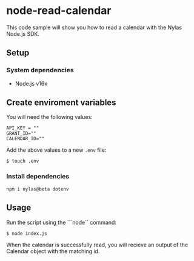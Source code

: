 # node-read-calendar
This code sample will show you how to read a calendar with the Nylas Node.js SDK.

## Setup
### System dependencies
- Node.js v16x

## Create enviroment variables
You will need the following values: 

```
API_KEY = ""
GRANT_ID=""
CALENDAR_ID=""
```

Add the above values to a new ```.env``` file: 

``` 
$ touch .env 
```

### Install dependencies
``` 
npm i nylas@beta dotenv
```

## Usage
Run the script using the ```node`` command: 
```
$ node index.js
```

When the calendar is successfully read, you will recieve an output of the Calendar object with the matching id.

